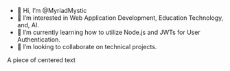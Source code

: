 - 👋 Hi, I’m @MyriadMystic
- 👀 I’m interested in Web Application Development, Education Technology, and, AI.
- 🌱 I’m currently learning how to utilize Node.js and JWTs for User Authentication.
- 💞️ I’m looking to collaborate on technical projects.
<p style="text-align: center; display: flex;">A piece of centered text</p>
